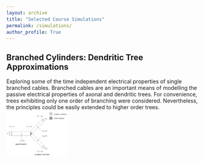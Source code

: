 ```yaml
---
layout: archive
title: "Selected Course Simulations"
permalink: /simulations/
author_profile: True
---
```


## Branched Cylinders: Dendritic Tree Approximations
Exploring some of the time independent electrical properties of single branched cables. Branched cables are an important means of modelling the passive electrical properties of axonal and dendritic trees. For convenience, trees exhibiting only one order of branching were considered. Nevertheless, the principles could be easily extended to higher order trees.
<img src="../images/dendritic.png" width="160"/>